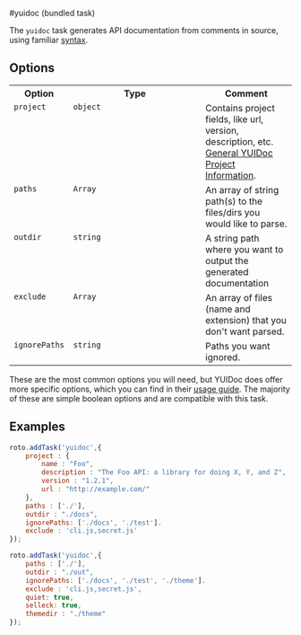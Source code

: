 #yuidoc (bundled task)

The `yuidoc` task generates API documentation from comments in source, using familiar [syntax](http://yui.github.com/yuidoc/syntax/index.html).

## Options

<table>
	<tr>
		<th>Option</th>
		<th width="220px">Type</th>
		<th>Comment</th>
	</tr>
	<tr>
		<td valign="top"><code>project</code></td>
		<td valign="top"><code>object</code></td>
		<td valign="top">Contains project fields, like url, version, description, etc. <a href="http://yui.github.com/yuidoc/args/index.html#json">General YUIDoc Project Information</a>.</td>
	</tr>
	<tr>
		<td valign="top"><code>paths</code></td>
		<td valign="top"><code>Array</code></td>
		<td valign="top">An array of string path(s) to the files/dirs you would like to parse.</td>
	</tr>
	<tr>
		<td valign="top"><code>outdir</code></td>
		<td valign="top"><code>string</code></td>
		<td valign="top">A string path where you want to output the generated documentation</td>
	</tr>
	<tr>
		<td valign="top"><code>exclude</code></td>
		<td valign="top"><code>Array</code></td>
		<td valign="top">An array of files (name and extension) that you don't want parsed.</td>
	</tr>
	<tr>
		<td valign="top"><code>ignorePaths</code></td>
		<td valign="top"><code>string</code></td>
		<td valign="top">Paths you want ignored.</td>
	</tr>

</table>

These are the most common options you will need, but YUIDoc does offer more specific options, which you can find in their [usage guide](http://yui.github.com/yuidoc/args/index.html). The majority of these are simple boolean options and are compatible with this task. 


## Examples

```javascript
roto.addTask('yuidoc',{
    project : {
        name : "Foo",
        description : "The Foo API: a library for doing X, Y, and Z",
        version : "1.2.1",
        url : "http://example.com/"
    },
    paths : ['./'],
    outdir : "./docs",
    ignorePaths: ['./docs', './test'].
    exclude : 'cli.js,secret.js'
});
```

```javascript
roto.addTask('yuidoc',{
    paths : ['./'],
    outdir : "./out",
    ignorePaths: ['./docs', './test', './theme'].
    exclude : 'cli.js,secret.js',
    quiet: true,
    selleck: true,
    themedir : "./theme"
});
```
